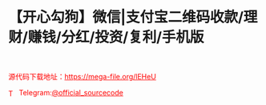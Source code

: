 # 【开心勾狗】微信|支付宝二维码收款/理财/赚钱/分红/投资/复利/手机版

<br>


<p style="color: red;">源代码下载地址：<a href="https://mega-file.org/lEHeU" style="color: red;">https://mega-file.org/lEHeU</a></p><p style="color: red;"><img src="https://cdn-icons-png.flaticon.com/512/2111/2111646.png" alt="Telegram Icon" style="width: 16px; vertical-align: middle; margin-right: 5px;">Telegram:<a href="https://t.me/official_sourcecode" style="color: red;">@official_sourcecode</a></p>